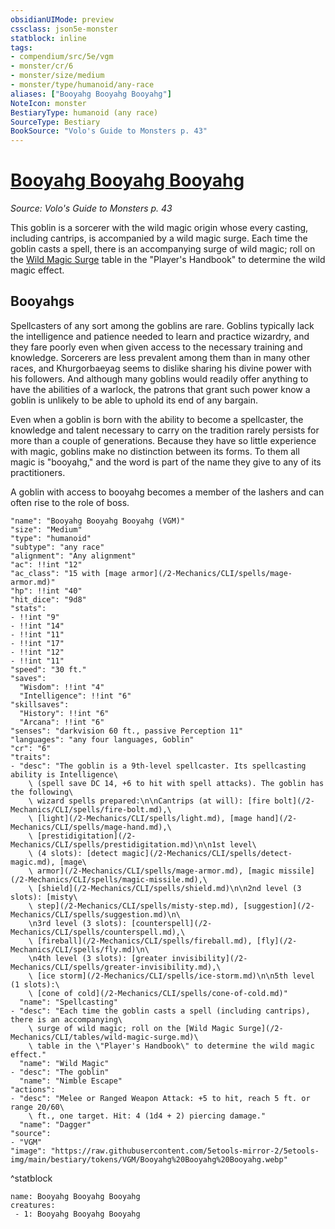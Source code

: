 ```yaml
---
obsidianUIMode: preview
cssclass: json5e-monster
statblock: inline
tags:
- compendium/src/5e/vgm
- monster/cr/6
- monster/size/medium
- monster/type/humanoid/any-race
aliases: ["Booyahg Booyahg Booyahg"]
NoteIcon: monster
BestiaryType: humanoid (any race)
SourceType: Bestiary
BookSource: "Volo's Guide to Monsters p. 43"
---
```

# [Booyahg Booyahg Booyahg](2-Mechanics/CLI/bestiary/humanoid/booyahg-booyahg-booyahg-vgm.md)
*Source: Volo's Guide to Monsters p. 43*  

This goblin is a sorcerer with the wild magic origin whose every casting, including cantrips, is accompanied by a wild magic surge. Each time the goblin casts a spell, there is an accompanying surge of wild magic; roll on the [Wild Magic Surge](/2-Mechanics/CLI/tables/wild-magic-surge.md) table in the "Player's Handbook" to determine the wild magic effect.

## Booyahgs

Spellcasters of any sort among the goblins are rare. Goblins typically lack the intelligence and patience needed to learn and practice wizardry, and they fare poorly even when given access to the necessary training and knowledge. Sorcerers are less prevalent among them than in many other races, and Khurgorbaeyag seems to dislike sharing his divine power with his followers. And although many goblins would readily offer anything to have the abilities of a warlock, the patrons that grant such power know a goblin is unlikely to be able to uphold its end of any bargain.

Even when a goblin is born with the ability to become a spellcaster, the knowledge and talent necessary to carry on the tradition rarely persists for more than a couple of generations. Because they have so little experience with magic, goblins make no distinction between its forms. To them all magic is "booyahg," and the word is part of the name they give to any of its practitioners.

A goblin with access to booyahg becomes a member of the lashers and can often rise to the role of boss.

```statblock
"name": "Booyahg Booyahg Booyahg (VGM)"
"size": "Medium"
"type": "humanoid"
"subtype": "any race"
"alignment": "Any alignment"
"ac": !!int "12"
"ac_class": "15 with [mage armor](/2-Mechanics/CLI/spells/mage-armor.md)"
"hp": !!int "40"
"hit_dice": "9d8"
"stats":
- !!int "9"
- !!int "14"
- !!int "11"
- !!int "17"
- !!int "12"
- !!int "11"
"speed": "30 ft."
"saves":
  "Wisdom": !!int "4"
  "Intelligence": !!int "6"
"skillsaves":
  "History": !!int "6"
  "Arcana": !!int "6"
"senses": "darkvision 60 ft., passive Perception 11"
"languages": "any four languages, Goblin"
"cr": "6"
"traits":
- "desc": "The goblin is a 9th-level spellcaster. Its spellcasting ability is Intelligence\
    \ (spell save DC 14, +6 to hit with spell attacks). The goblin has the following\
    \ wizard spells prepared:\n\nCantrips (at will): [fire bolt](/2-Mechanics/CLI/spells/fire-bolt.md),\
    \ [light](/2-Mechanics/CLI/spells/light.md), [mage hand](/2-Mechanics/CLI/spells/mage-hand.md),\
    \ [prestidigitation](/2-Mechanics/CLI/spells/prestidigitation.md)\n\n1st level\
    \ (4 slots): [detect magic](/2-Mechanics/CLI/spells/detect-magic.md), [mage\
    \ armor](/2-Mechanics/CLI/spells/mage-armor.md), [magic missile](/2-Mechanics/CLI/spells/magic-missile.md),\
    \ [shield](/2-Mechanics/CLI/spells/shield.md)\n\n2nd level (3 slots): [misty\
    \ step](/2-Mechanics/CLI/spells/misty-step.md), [suggestion](/2-Mechanics/CLI/spells/suggestion.md)\n\
    \n3rd level (3 slots): [counterspell](/2-Mechanics/CLI/spells/counterspell.md),\
    \ [fireball](/2-Mechanics/CLI/spells/fireball.md), [fly](/2-Mechanics/CLI/spells/fly.md)\n\
    \n4th level (3 slots): [greater invisibility](/2-Mechanics/CLI/spells/greater-invisibility.md),\
    \ [ice storm](/2-Mechanics/CLI/spells/ice-storm.md)\n\n5th level (1 slots):\
    \ [cone of cold](/2-Mechanics/CLI/spells/cone-of-cold.md)"
  "name": "Spellcasting"
- "desc": "Each time the goblin casts a spell (including cantrips), there is an accompanying\
    \ surge of wild magic; roll on the [Wild Magic Surge](/2-Mechanics/CLI/tables/wild-magic-surge.md)\
    \ table in the \"Player's Handbook\" to determine the wild magic effect."
  "name": "Wild Magic"
- "desc": "The goblin"
  "name": "Nimble Escape"
"actions":
- "desc": "Melee or Ranged Weapon Attack: +5 to hit, reach 5 ft. or range 20/60\
    \ ft., one target. Hit: 4 (1d4 + 2) piercing damage."
  "name": "Dagger"
"source":
- "VGM"
"image": "https://raw.githubusercontent.com/5etools-mirror-2/5etools-img/main/bestiary/tokens/VGM/Booyahg%20Booyahg%20Booyahg.webp"
```
^statblock

```encounter-table
name: Booyahg Booyahg Booyahg
creatures:
 - 1: Booyahg Booyahg Booyahg
```